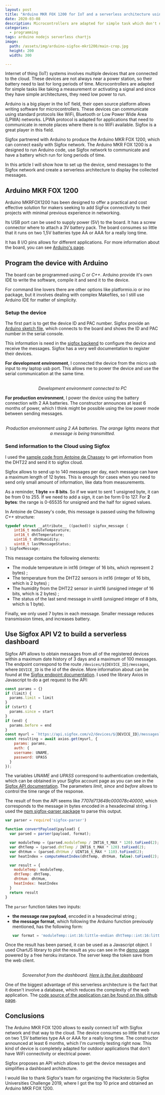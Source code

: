 ```yaml
---
layout: post
title: "Arduino MKR FOX 1200 for IoT and a serverless architecture using Sigfox API"
date: 2020-03-08
description: Microcontrollers are adapted for simple task which don't need a lot of battery power. This post shows how to put in actions the Arduino MKR Fox for capturing temperature measurements, send them to Sigfox Cloud and expose the results in a serverless dashboard.
categories:
  - programming
tags: arduino nodejs serverless chartjs
image:
  path: /assets/img/arduino-sigfox-mkr1200/main-crop.jpg
  height: 200
  width: 300

---
```


Internet of thing (IoT) systems involves multiple devices that are connected to
the cloud. These devices are not always near a power station, so their battery
need to last for long periods of time. Microcontrollers are adapted for simple
tasks like taking a measurement or activating a signal and since they have
simple architectures, they need low power to run.

Arduino is a big player in the IoT field, their open source platform allows
writing software for microcontrollers. These devices can communicate using
standard protocols like WiFi, Bluetooth or Low Power Wide Area (LPWA) networks.
LPWA protocol is adapted for applications that need to communicate in remote
places where there is no WiFi available. Sigfox is a great player in this
field.

Sigfox partnered with Arduino to produce the Arduino MKR FOX 1200, which can
connect easily with Sigfox network.  The Arduino MKR FOX 1200 is a designed to
run Arduino code, use Sigfox network to communicate and have a battery which
run for long periods of time.

In this article I will show how to set up the device, send messages to the
Sigfox network and create a serverless architecture to display the collected
messages.

## Arduino MKR FOX 1200

Arduino MKRFOX1200 has been designed to offer a practical and cost effective
solution for makers seeking to add SigFox connectivity to their projects with
minimal previous experience in networking.

Its USB port can be used to supply power (5V) to the board. It has a screw
connector where to attach a 3V battery pack. The board consumes so little that
it runs on two 1,5V batteries type AA or AAA for a really long time.

It has 8 I/O pins allows for different applications. For more information
about the board, you can see [Arduino's
page](https://www.arduino.cc/en/Main.ArduinoBoardMKRFox1200).


## Program the device with Arduino

The board can be programmed using *C* or *C++*.
Arduino provide it's own IDE to write the software, compile it and send it to
the device.

For command line lovers there are other options like platformio.io or ino
package, but it involves dealing with complex Makefiles, so I still use Arduino
IDE for matter of simplicity.

### Setup the device

The first part is to get the device ID and PAC number. Sigfox provide an
[Arduino sketch file](https://github.com/sigfox/mkrfox-init), which connects to
the board and shows the ID and PAC number in the serial console.

This information is need in the [sigfox backend](https://backend.sigfox.com) to
configure the device and receive the messages. Sigfox has a very well
documentation to register their devices.

**For development environment**, I connected the device from the micro usb input to my
laptop usb port. This allows me to power the device and use the serial
communication at the same time.

<center>
<amp-img src="/assets/img/arduino-sigfox-mkr1200/usbconnection.jpg" width="750" height="546" layout="intrinsic"></amp-img>
<br><i>Development environment connected to PC</i>
</center>

**For production environment**, I power the device using the battery connection with
2 AA batteries. The constructor announces at least 6 months of power, which I
think might be possible using the low power mode between sending messages.

<center>
<amp-img src="/assets/img/arduino-sigfox-mkr1200/main.jpg" width="800" height="600" layout="intrinsic"></amp-img>
<br><i>Production environment using 2 AA batteries. The orange lights means that a message is being transmitted.</i>
</center>


### Send information to the Cloud using Sigfox

I used the [sample code from Antoine de
Chassey](https://github.com/AntoinedeChassey/MKRFOX1200_weather_station) to get
information from the DHT22 and send it to sigfox cloud.

Sigfox allows to send up to 140 messages per day, each message can have a
maximum length of 12 bytes. This is enough for cases when you need to send only
small amount of information, like data from measurements.

As a reminder, **1 byte == 8 bits**. So if we want to sent 1 unsigned byte, it
can be from 0 to 255. If we need to add a sign, it can be form 0 to 127.
For **2 bytes**: the range is 0-65535 for unsigned and the half for signed values.

In Antoine de Chassey's code, this message is passed using the following *C++* structure:

```cpp
typedef struct __attribute__ ((packed)) sigfox_message {
    int16_t moduleTemperature;
    int16_t dhtTemperature;
    uint16_t dhtHumidity;
    uint8_t lastMessageStatus;
} SigfoxMessage;
```

This message contains the following elements:
* The module temperature in int16 (integer of 16 bits, which represent 2 bytes) ;
* The temperature from the DHT22 sensors in int16 (integer of 16 bits, which is 2 bytes) ;
* The humidity from the DHT22 sensor in uint16 (unsigned integer of 16 bits, which is 2 bytes) ;
* The status of the last send message in uint8 (unsigned integer of 8 bits, which is 1 byte).

Finally, we only used 7 bytes in each message. Smaller message reduces transmission times, and increases battery.

## Use Sigfox API V2 to build a serverless dashboard

Sigfox API allows to obtain messages from all of the registered devices within
a maximum date history of 3 days and a maximum of 100 messages.  The endpoint
correspond to the route `/devices/${DEVICE_ID}/messages`, where `DEVICE_ID` is
the id of the device. More information about can be found at the [Sigfox endpoint
documentation](https://support.sigfox.com/apidocs#operation/getDeviceMessagesListForDevice).
I used the library Axios in Javascript to do a get request to the API:

```js
const params = {}
if (limit) {
  params.limit = limit
}
if (start) {
  params.since = start
}
if (end) {
  params.before = end
}
const myurl = `https://api.sigfox.com/v2/devices/${DEVICE_ID}/messages`;
const resulting = await axios.get(myurl, {
    params: params,
    auth: {
    username: UNAME,
    password: UPASS
  }
});
```

The variables *UNAME* and *UPASS* correspond to authentication credentials,
which can be obtained in your Sigfox account page as you can see in the [Sigfox
API documentation](https://support.sigfox.com/docs/api-credential-creation).
The parameters *limit*, *since* and *before* allows to control the time range
of the response.

The result of from the API seems like *7707d713649c000078c40000*, which
corresponds to the message in bytes encoded in a hexadecimal string. I used the
[npm sigfox-parser package](https://www.npmjs.com/package/sigfox-parser) to parse this output.

```js
var parser = require('sigfox-parser')

function convertPayload(payload) {
  var parsed = parser(payload, format);

  var moduleTemp = (parsed.moduleTemp / INT16_t_MAX * 120).toFixed(2);
  var dhtTemp = (parsed.dhtTemp / INT16_t_MAX * 120).toFixed(2);
  var dhtHum = (parsed.dhtHum / UINT16_t_MAX * 110).toFixed(2);
  var heatIndex = computeHeatIndex(dhtTemp, dhtHum, false).toFixed(2);

  var result = {
    moduleTemp: moduleTemp,
    dhtTemp: dhtTemp,
    dhtHum: dhtHum,
    heatIndex: heatIndex
  }
  return result
}
```

The `parser` function takes two inputs:
* **the message raw payload**, encoded in a hexadecimal string ;
* **the message format**, which following the Arduino function previously mentioned, has the following form:
  ```js
  var format = 'moduleTemp::int:16:little-endian dhtTemp::int:16:little-endian dhtHum::uint:16:little-endian lastMsg::uint:8';
  ```

Once the result has been parsed, it can be used as a Javascript object. I used
ChartJS library to plot the result as you can see in the [demo page](https://temp-sigfox.herokuapp.com/) powered
by a free heroku instance. The server keep the token save from the web client.

<center>
<amp-img src="/assets/img/arduino-sigfox-mkr1200/dashboard.png" width="677" height="392" layout="intrinsic"></amp-img>
<br><i>Screenshot from the dashboard. <a href="https://temp-sigfox.herokuapp.com/">Here is the live dashboard</a></i>
</center>

One of the biggest advantage of this serverless architecture is the fact that
it doesn't involve a database, which reduces the complexity of the web
application. The [code source of the application can be found on this github
page](https://github.com/cristianpb/temp-sigfox).

## Conclusions

The Arduino MKR FOX 1200 allows to easily connect IoT with Sigfox network and
that way to the cloud.  The device consumes so little that it runs on two 1,5V
batteries type AA or AAA for a really long time. The constructor announced at
least 6 months, which I'm currently testing right now.  This kind of device is
completely adapted for outdoor applications that don't have WiFi connectivity
or electrical power.

Sigfox proposes an API which allows to get the device messages and simplifies a
dashboard architecture.

I would like to thank Sigfox's team for organizing the Hackster.io Sigfox
Universities Challenge 2019, where I got the top 10 price and obtained an
Arduino MKR FOX 1200.
